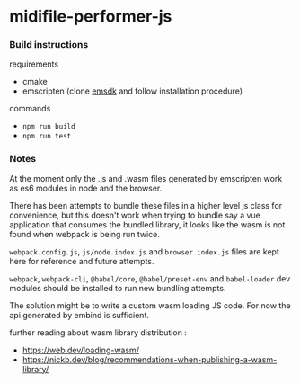 # midifile-performer-js

### Build instructions

requirements

* cmake
* emscripten (clone [emsdk](https://github.com/emscripten-core/emsdk) and follow installation procedure)

commands

* `npm run build`
* `npm run test`

### Notes

At the moment only the .js and .wasm files generated by emscripten work as es6
modules in node and the browser.

There has been attempts to bundle these files in a higher level js class for
convenience, but this doesn't work when trying to bundle say a vue application
that consumes the bundled library, it looks like the wasm is not found when
webpack is being run twice.

`webpack.config.js`, `js/node.index.js` and `browser.index.js` files are kept
here for reference and future attempts.

`webpack`, `webpack-cli`, `@babel/core`, `@babel/preset-env` and
`babel-loader` dev modules should be installed to run new bundling attempts. 

The solution might be to write a custom wasm loading JS code.
For now the api generated by embind is sufficient.

further reading about wasm library distribution :

* https://web.dev/loading-wasm/
* https://nickb.dev/blog/recommendations-when-publishing-a-wasm-library/
